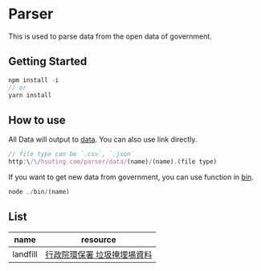 # Parser

This is used to parse data from the open data of government.

## Getting Started

```javascript
npm install -i
// or
yarn install
```

## How to use

All Data will output to [data](./data).
You can also use link directly.
```javascript
// file type can be `.csv`, `.json`
http:\/\/hsuting.com/parser/data/(name)/(name).(file type)
```

If you want to get new data from government, you can use function in [bin](./bin).

```javascript
node ./bin/(name)
```

## List

| name | resource |
|------|----------|
| landfill | [行政院環保署 垃圾掩埋場資料](http://erdb.epa.gov.tw/DataRepository/Facilities/Landfill.aspx?topic1=%E5%9C%B0&topic2=%E8%A8%AD%E6%96%BD&subject=%E5%BB%A2%E6%A3%84%E7%89%A9%E8%99%95%E7%90%86) |
